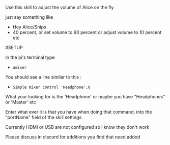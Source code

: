 Use this skill to adjust the volume of Alice on the fly

just say something like 

- Hey Alice/Snips
- 40 percent, or set volume to 60 percent or adjust volume to 10 percent etc

#SETUP

In the pi's terminal type 

- ```amixer```

You should see a line similar to this :

- ```Simple mixer control 'Headphone',0```

What your looking for is the 'Headphone' or maybe you have "Headphones" or 'Master' etc 

Enter what ever it is that you have when doing that command, into the "portName" field 
of the skill settings


 Currently HDMI or USB are not configured so i know they don't work 

Please discuss in discord for additions you find that need added
